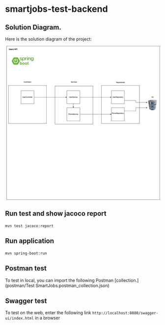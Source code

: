# smartjobs-test-backend

## Solution Diagram.

Here is the solution diagram of the project:

![Architecture Diagram](docs/solution-diagram.png)

## Run test and show jacoco report
`
mvn test jacoco:report
`

## Run application
`
mvn spring-boot:run
`

## Postman test
To test in local, you can import the following Postman [collection.](postman/Test SmartJobs.postman_collection.json)

## Swagger test
To test on the web, enter the following link
`
http://localhost:8080/swagger-ui/index.html
` in a browser


